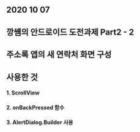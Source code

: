 ## 2020 10 07
## 깡썜의 안드로이드 도전과제 Part2 - 2 
## 주소록 앱의 새 연락처 화면 구성

## 사용한 것
#### 1. ScrollView
#### 2. onBackPressed 함수
#### 3. AlertDialog.Builder 사용